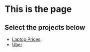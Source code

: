 # This is the page

## Select the projects below
* [Laptop Prices](laptop.md)
* [Uber](uber_fares.md)
